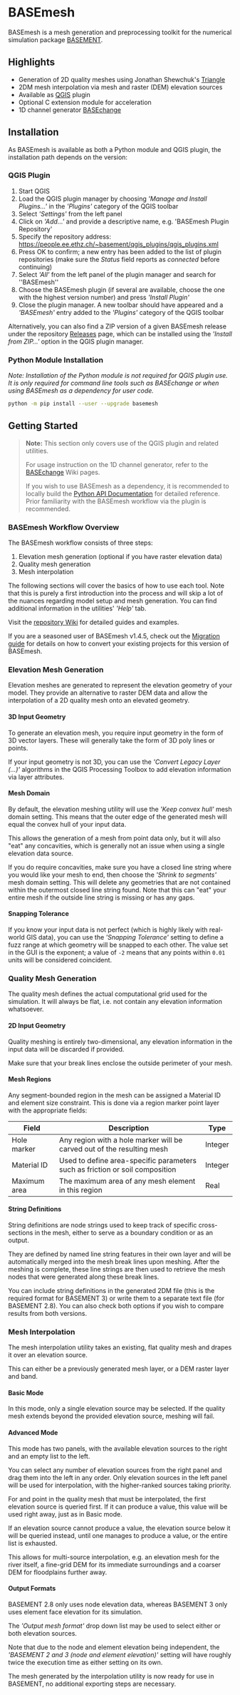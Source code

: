 # BASEmesh

BASEmesh is a mesh generation and preprocessing toolkit for the numerical simulation package [BASEMENT](https://basement.ethz.ch/).

## Highlights

- Generation of 2D quality meshes using Jonathan Shewchuk's [Triangle](https://www.cs.cmu.edu/~quake/triangle.html)
- 2DM mesh interpolation via mesh and raster (DEM) elevation sources
- Available as [QGIS](https://qgis.org/en/site/) plugin
- Optional C extension module for acceleration
- 1D channel generator [BASEchange](https://gitlab.ethz.ch/vaw/public/basemesh-v2/-/wikis/Command-line/BASEchange)

## Installation

As BASEmesh is available as both a Python module and QGIS plugin, the installation path depends on the version:

### QGIS Plugin

1. Start QGIS
2. Load the QGIS plugin manager by choosing *'Manage and Install Plugins…'* in the *'Plugins'* category of the QGIS toolbar
3. Select *'Settings'* from the left panel
4. Click on *'Add…'* and provide a descriptive name, e.g. 'BASEmesh Plugin Repository'
5. Specify the repository address: <https://people.ee.ethz.ch/~basement/qgis_plugins/qgis_plugins.xml>
6. Press OK to confirm; a new entry has been added to the list of plugin repositories (make sure the *Status* field reports as *connected* before continuing)
7. Select *'All'* from the left panel of the plugin manager and search for ''BASEmesh''
8. Choose the BASEmesh plugin (if several are available, choose the one with the highest version number) and press *'Install Plugin'*
9. Close the plugin manager. A new toolbar should have appeared and a *'BASEmesh'* entry added to the *'Plugins'* category of the QGIS toolbar

Alternatively, you can also find a ZIP version of a given BASEmesh release under the repository [Releases](https://gitlab.ethz.ch/vaw/public/basemesh-v2/-/releases) page, which can be installed using the *'Install from ZIP…'* option in the QGIS plugin manager.

### Python Module Installation

*Note: Installation of the Python module is not required for QGIS plugin use. It is only required for command line tools such as BASEchange or when using BASEmesh as a dependency for user code.*

```sh
python -m pip install --user --upgrade basemesh
```

## Getting Started

> **Note:** This section only covers use of the QGIS plugin and related utilities.
>
> For usage instruction on the 1D channel generator, refer to the [BASEchange](https://gitlab.ethz.ch/vaw/public/basemesh-v2/-/wikis/Command-line/BASEchange) Wiki pages.
>
> If you wish to use BASEmesh as a dependency, it is recommended to locally build the [Python API Documentation](https://gitlab.ethz.ch/vaw/public/basemesh-v2/-/wikis/Python-API-Documentation) for detailed reference. Prior familiarity with the BASEmesh workflow via the plugin is recommended.

### BASEmesh Workflow Overview

The BASEmesh workflow consists of three steps:

1. Elevation mesh generation (optional if you have raster elevation data)
2. Quality mesh generation
3. Mesh interpolation

The following sections will cover the basics of how to use each tool. Note that this is purely a first introduction into the process and will skip a lot of the nuances regarding model setup and mesh generation. You can find additional information in the utilities' *'Help'* tab.

Visit the [repository Wiki](https://gitlab.ethz.ch/vaw/public/basemesh-v2/-/wikis/home) for detailed guides and examples.

If you are a seasoned user of BASEmesh v1.4.5, check out the [Migration guide](https://gitlab.ethz.ch/vaw/public/basemesh-v2/-/wikis/Migration-guide) for details on how to convert your existing projects for this version of BASEmesh.

### Elevation Mesh Generation

Elevation meshes are generated to represent the elevation geometry of your model. They provide an alternative to raster DEM data and allow the interpolation of a 2D quality mesh onto an elevated geometry.

#### 3D Input Geometry

To generate an elevation mesh, you require input geometry in the form of 3D vector layers. These will generally take the form of 3D poly lines or points.

If your input geometry is not 3D, you can use the *'Convert Legacy Layer (…)'* algorithms in the QGIS Processing Toolbox to add elevation information via layer attributes.

#### Mesh Domain

By default, the elevation meshing utility will use the *'Keep convex hull'* mesh domain setting. This means that the outer edge of the generated mesh will equal the convex hull of your input data.

This allows the generation of a mesh from point data only, but it will also "eat" any concavities, which is generally not an issue when using a single elevation data source.

If you do require concavities, make sure you have a closed line string where you would like your mesh to end, then choose the *'Shrink to segments'* mesh domain setting. This will delete any geometries that are not contained within the outermost closed line string found. Note that this can "eat" your entire mesh if the outside line string is missing or has any gaps.

#### Snapping Tolerance

If you know your input data is not perfect (which is highly likely with real-world GIS data), you can use the *'Snapping Tolerance'* setting to define a fuzz range at which geometry will be snapped to each other. The value set in the GUI is the exponent; a value of `-2` means that any points within `0.01` units will be considered coincident.

### Quality Mesh Generation

The quality mesh defines the actual computational grid used for the simulation. It will always be flat, i.e. not contain any elevation information whatsoever.

#### 2D Input Geometry

Quality meshing is entirely two-dimensional, any elevation information in the input data will be discarded if provided.

Make sure that your break lines enclose the outside perimeter of your mesh.

#### Mesh Regions

Any segment-bounded region in the mesh can be assigned a Material ID and element size constraint. This is done via a region marker point layer with the appropriate fields:

| Field        | Description                                                                   | Type    |
|--------------|-------------------------------------------------------------------------------|---------|
| Hole marker  | Any region with a hole marker will be carved out of the resulting mesh        | Integer |
| Material ID  | Used to define area-specific parameters such as friction or soil composition | Integer |
| Maximum area | The maximum area of any mesh element in this region                           | Real    |

#### String Definitions

String definitions are node strings used to keep track of specific cross-sections in the mesh, either to serve as a boundary condition or as an output.

They are defined by named line string features in their own layer and will be automatically merged into the mesh break lines upon meshing.  After the meshing is complete, these line strings are then used to retrieve the mesh nodes that were generated along these break lines.

You can include string definitions in the generated 2DM file (this is the required format for BASEMENT 3) or write them to a separate text file (for BASEMENT 2.8). You can also check both options if you wish to compare results from both versions.

### Mesh Interpolation

The mesh interpolation utility takes an existing, flat quality mesh and drapes it over an elevation source.

This can either be a previously generated mesh layer, or a DEM raster layer and band.

#### Basic Mode

In this mode, only a single elevation source may be selected. If the quality mesh extends beyond the provided elevation source, meshing will fail.

#### Advanced Mode

This mode has two panels, with the available elevation sources to the right and an empty list to the left.

You can select any number of elevation sources from the right panel and drag them into the left in any order. Only elevation sources in the left panel will be used for interpolation, with the higher-ranked sources taking priority.

For and point in the quality mesh that must be interpolated, the first elevation source is queried first. If it can produce a value, this value will be used right away, just as in Basic mode.

If an elevation source cannot produce a value, the elevation source below it will be queried instead, until one manages to produce a value, or the entire list is exhausted.

This allows for multi-source interpolation, e.g. an elevation mesh for the river itself, a fine-grid DEM for its immediate surroundings and a coarser DEM for floodplains further away.

#### Output Formats

BASEMENT 2.8 only uses node elevation data, whereas BASEMENT 3 only uses element face elevation for its simulation.

The *'Output mesh format'* drop down list may be used to select either or both elevation sources.

Note that due to the node and element elevation being independent, the *'BASEMENT 2 and 3 (node and element elevation)'* setting will have roughly twice the execution time as either setting on its own.

The mesh generated by the interpolation utility is now ready for use in BASEMENT, no additional exporting steps are necessary.
